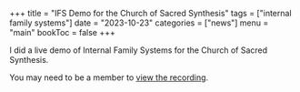 +++
title = "IFS Demo for the Church of Sacred Synthesis"
tags = ["internal family systems"]
date = "2023-10-23"
categories = ["news"]
menu = "main"
bookToc = false
+++

I did a live demo of Internal Family Systems for the Church of Sacred Synthesis.

You may need to be a member to [view the recording](https://thesacredsynthesis.com/events/internal-family-systems-with-josh-pritikin-730-pm-cst/).
